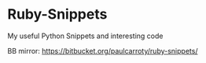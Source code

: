# Ruby-Snippets
My useful Python Snippets and interesting code

BB mirror: https://bitbucket.org/paulcarroty/ruby-snippets/
